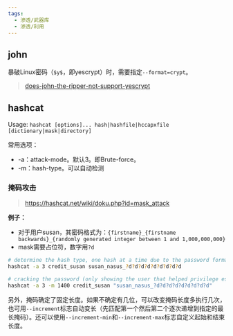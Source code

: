 ```yaml
---
tags:
  - 渗透/武器库
  - 渗透/利用
---
```



## john


暴破Linux密码（`$y$`，即yescrypt）时，需要指定`--format=crypt`。

> [does-john-the-ripper-not-support-yescrypt](https://security.stackexchange.com/questions/252665/does-john-the-ripper-not-support-yescrypt)


## hashcat

Usage: `hashcat [options]... hash|hashfile|hccapxfile [dictionary|mask|directory]`

常用选项：
- -a：attack-mode。默认3。即Brute-force。
- -m：hash-type。可以自动检测

### 掩码攻击

> https://hashcat.net/wiki/doku.php?id=mask_attack

**例子：**
- 对于用户susan，其密码格式为：`{firstname}_{firstname backwards}_{randomly generated integer between 1 and 1,000,000,000}`
- mask需要占位符，数字用`?d`
```bash
# determine the hash type, one hash at a time due to the password format  
hashcat -a 3 credit_susan susan_nasus_?d?d?d?d?d?d?d?d?d

# cracking the password (only showing the user that helped privilege escalation)  
hashcat -a 3 -m 1400 credit_susan "susan_nasus_?d?d?d?d?d?d?d?d?d"
```
另外，掩码确定了固定长度。如果不确定有几位，可以改变掩码长度多执行几次，也可用`--increment`标志自动变长（先匹配第一个然后第二个逐次递增到指定的最长掩码）。还可以使用`--increment-min`和`--increment-max`标志自定义起始和结束长度。
